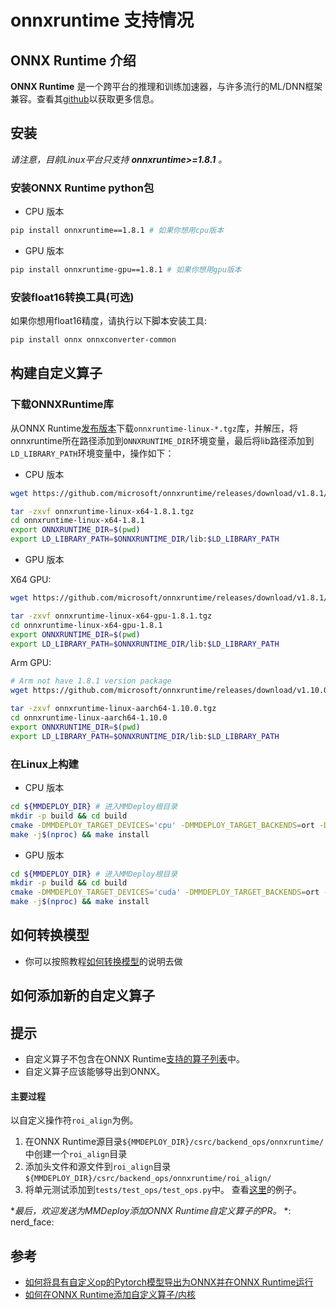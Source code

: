 # onnxruntime 支持情况

## ONNX Runtime 介绍

**ONNX Runtime** 是一个跨平台的推理和训练加速器，与许多流行的ML/DNN框架兼容。查看其[github](https://github.com/microsoft/onnxruntime)以获取更多信息。

## 安装

*请注意，目前Linux平台只支持 **onnxruntime>=1.8.1** 。*

### 安装ONNX Runtime python包

- CPU 版本

```bash
pip install onnxruntime==1.8.1 # 如果你想用cpu版本
```

- GPU 版本

```bash
pip install onnxruntime-gpu==1.8.1 # 如果你想用gpu版本
```

### 安装float16转换工具(可选)

如果你想用float16精度，请执行以下脚本安装工具:

```bash
pip install onnx onnxconverter-common
```

## 构建自定义算子

### 下载ONNXRuntime库

从ONNX Runtime[发布版本](https://github.com/microsoft/onnxruntime/releases/tag/v1.8.1)下载`onnxruntime-linux-*.tgz`库，并解压，将onnxruntime所在路径添加到`ONNXRUNTIME_DIR`环境变量，最后将lib路径添加到`LD_LIBRARY_PATH`环境变量中，操作如下：

- CPU 版本

```bash
wget https://github.com/microsoft/onnxruntime/releases/download/v1.8.1/onnxruntime-linux-x64-1.8.1.tgz

tar -zxvf onnxruntime-linux-x64-1.8.1.tgz
cd onnxruntime-linux-x64-1.8.1
export ONNXRUNTIME_DIR=$(pwd)
export LD_LIBRARY_PATH=$ONNXRUNTIME_DIR/lib:$LD_LIBRARY_PATH
```

- GPU 版本

X64 GPU:

```bash
wget https://github.com/microsoft/onnxruntime/releases/download/v1.8.1/onnxruntime-linux-x64-gpu-1.8.1.tgz

tar -zxvf onnxruntime-linux-x64-gpu-1.8.1.tgz
cd onnxruntime-linux-x64-gpu-1.8.1
export ONNXRUNTIME_DIR=$(pwd)
export LD_LIBRARY_PATH=$ONNXRUNTIME_DIR/lib:$LD_LIBRARY_PATH
```

Arm GPU:

```bash
# Arm not have 1.8.1 version package
wget https://github.com/microsoft/onnxruntime/releases/download/v1.10.0/onnxruntime-linux-aarch64-1.10.0.tgz

tar -zxvf onnxruntime-linux-aarch64-1.10.0.tgz
cd onnxruntime-linux-aarch64-1.10.0
export ONNXRUNTIME_DIR=$(pwd)
export LD_LIBRARY_PATH=$ONNXRUNTIME_DIR/lib:$LD_LIBRARY_PATH
```

### 在Linux上构建

- CPU 版本

```bash
cd ${MMDEPLOY_DIR} # 进入MMDeploy根目录
mkdir -p build && cd build
cmake -DMMDEPLOY_TARGET_DEVICES='cpu' -DMMDEPLOY_TARGET_BACKENDS=ort -DONNXRUNTIME_DIR=${ONNXRUNTIME_DIR} ..
make -j$(nproc) && make install
```

- GPU 版本

```bash
cd ${MMDEPLOY_DIR} # 进入MMDeploy根目录
mkdir -p build && cd build
cmake -DMMDEPLOY_TARGET_DEVICES='cuda' -DMMDEPLOY_TARGET_BACKENDS=ort -DONNXRUNTIME_DIR=${ONNXRUNTIME_DIR} ..
make -j$(nproc) && make install
```

## 如何转换模型

- 你可以按照教程[如何转换模型](../02-how-to-run/convert_model.md)的说明去做

## 如何添加新的自定义算子

## 提示

- 自定义算子不包含在ONNX Runtime[支持的算子列表](https://github.com/microsoft/onnxruntime/blob/master/docs/OperatorKernels.md)中。
- 自定义算子应该能够导出到ONNX。

#### 主要过程

以自定义操作符`roi_align`为例。

1. 在ONNX Runtime源目录`${MMDEPLOY_DIR}/csrc/backend_ops/onnxruntime/`中创建一个`roi_align`目录
2. 添加头文件和源文件到`roi_align`目录`${MMDEPLOY_DIR}/csrc/backend_ops/onnxruntime/roi_align/`
3. 将单元测试添加到`tests/test_ops/test_ops.py`中。
   查看[这里](../../../tests/test_ops/test_ops.py)的例子。

\**最后，欢迎发送为MMDeploy添加ONNX Runtime自定义算子的PR。* \*: nerd_face:

## 参考

- [如何将具有自定义op的Pytorch模型导出为ONNX并在ONNX Runtime运行](https://github.com/onnx/tutorials/blob/master/PyTorchCustomOperator/README.md)
- [如何在ONNX Runtime添加自定义算子/内核](https://onnxruntime.ai/docs/reference/operators/add-custom-op.html)
